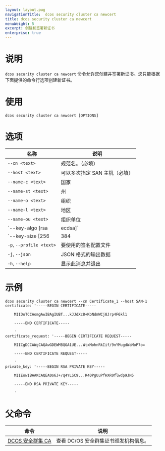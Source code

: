 ```yaml
---
layout: layout.pug
navigationTitle:  dcos security cluster ca newcert
title: dcos security cluster ca newcert
menuWeight: 5
excerpt: 创建和签署新证书
enterprise: true
---
```


# 说明

`dcos security cluster ca newcert` 命令允许您创建并签署新证书。您只能根据下面提供的命令行选项创建新证书。

# 使用

```
dcos security cluster ca newcert [OPTIONS]
```

# 选项

| 名称 | 说明 |
|----------|---------------|
|`--cn <text>` | 规范名。（必填）|
| `--host <text>`| 可以多次指定 SAN 主机（必填）|
|`--name-c <text>`| 国家|
|`--name-st <text>`|州 |
|`--name-o <text>`| 组织|
|`--name-l <text>`| 地区|
|`--name-ou <text>`| 组织单位|
|`--key-algo [rsa|ecdsa]`| 密钥算法|
|`--key-size [256|384|521|2048|4096|8192]`| 密钥大小|
|`-p`, `--profile <text>`| 要使用的签名配置文件|
|`-j`, `--json`| JSON 格式的输出数据|
|`-h`, `--help`| 显示此消息并退出|



# 示例

```
dcos security cluster ca newcert --cn Certificate_1 --host SAN-1
certificate: '-----BEGIN CERTIFICATE-----

    MIIDoTCCAomgAwIBAgIUBT...kJJdXc8+KbNdmWCj8Jrp4F6kl1

    -----END CERTIFICATE-----

    '
certificate_request: '-----BEGIN CERTIFICATE REQUEST-----

    MIICgDCCAWgCAQAwGDEWMBQGA1UE...WtxMohnRkIif/9nYMugdWaMoP7o=

    -----END CERTIFICATE REQUEST-----

    '
private_key: '-----BEGIN RSA PRIVATE KEY-----

    MIIEowIBAAKCAQEA0o6J+/q4YLSC9...R40PgUuPfHXR0flwdp9JN5

    -----END RSA PRIVATE KEY-----

    '
```

# 父命令

| 命令 | 说明 |
|---------|-------------|
| [DCOS 安全群集 CA](/cn/1.12/cli/command-reference/dcos-security/dcos-security-cluster/dcos-security-cluster-ca/) | 查看 DC/OS 安全群集证书颁发机构信息。 |
